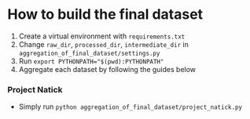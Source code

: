 # How to build the final dataset
1. Create a virtual environment with `requirements.txt`
2. Change `raw_dir`, `processed_dir`, `intermediate_dir` in `aggregation_of_final_dataset/settings.py`
3. Run `export PYTHONPATH="$(pwd):PYTHONPATH"`
4. Aggregate each dataset by following the guides below

### Project Natick
- Simply run `python aggregation_of_final_dataset/project_natick.py`